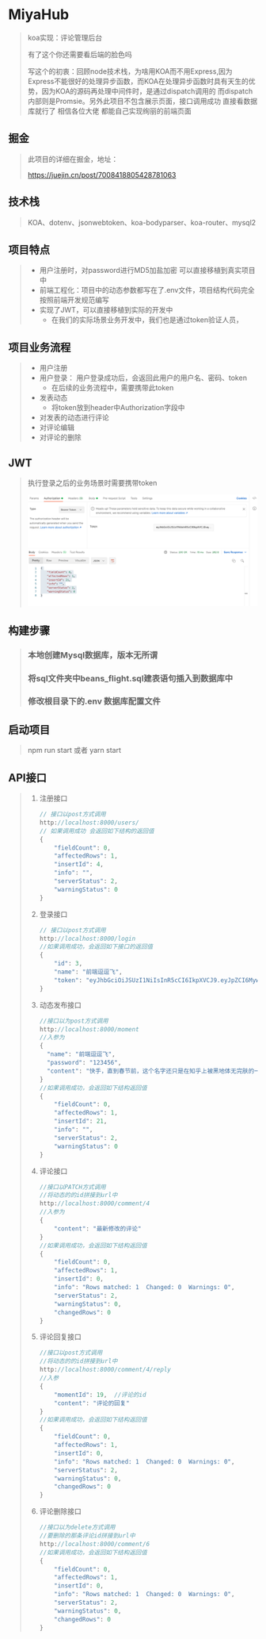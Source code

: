 # MiyaHub

> koa实现：评论管理后台
>
> 有了这个你还需要看后端的脸色吗
>
> 写这个的初衷：回顾node技术栈，为啥用KOA而不用Express,因为Express不能很好的处理异步函数，而KOA在处理异步函数时具有天生的优势，因为KOA的源码再处理中间件时，是通过dispatch调用的 而dispatch内部则是Promsie。另外此项目不包含展示页面，接口调用成功 直接看数据库就行了 相信各位大佬 都能自己实现绚丽的前端页面
>
>   

## 掘金

> 此项目的详细在掘金，地址：
>
> https://juejin.cn/post/7008418805428781063

## 技术栈

> KOA、dotenv、jsonwebtoken、koa-bodyparser、koa-router、mysql2

## 项目特点

> - 用户注册时，对password进行MD5加盐加密 可以直接移植到真实项目中
> - 前端工程化：项目中的动态参数都写在了.env文件，项目结构代码完全按照前端开发规范编写
> - 实现了JWT，可以直接移植到实际的开发中
>   - 在我们的实际场景业务开发中，我们也是通过token验证人员，

## 项目业务流程

> - 用户注册
> - 用户登录： 用户登录成功后，会返回此用户的用户名、密码、token
>   - 在后续的业务流程中，需要携带此token
> - 发表动态
>   - 将token放到header中Authorization字段中
> - 对发表的动态进行评论
> - 对评论编辑
> - 对评论的删除

## JWT

> 执行登录之后的业务场景时需要携带token
>
> ![](./screenshot/WX20210916-141003@2x.png)

## 构建步骤 

> ### 本地创建Mysql数据库，版本无所谓
>
> ### 将sql文件夹中beans_flight.sql建表语句插入到数据库中
>
> ### 修改根目录下的.env 数据库配置文件

## 启动项目

> npm run start 或者 yarn start

## API接口

> 1. 注册接口
>
>    ```javascript
>    // 接口以post方式调用
>    http://localhost:8000/users/
>    // 如果调用成功 会返回如下结构的返回值
>    {
>        "fieldCount": 0,
>        "affectedRows": 1,
>        "insertId": 4,
>        "info": "",
>        "serverStatus": 2,
>        "warningStatus": 0
>    }
>    ```
>
>    
>
> 2. 登录接口
>
>    ```javascript
>    // 接口以post方式调用
>    http://localhost:8000/login 
>    //如果调用成功，会返回如下接口的返回值
>    {
>        "id": 3,
>        "name": "前端逗逗飞",
>        "token": "eyJhbGciOiJSUzI1NiIsInR5cCI6IkpXVCJ9.eyJpZCI6MywibmFtZSI6IuWJjeerr-mAl-mAl-mjniIsImlhdCI6MTYzMTc3MDk3NCwiZXhwIjoxNjMxODU3Mzc0fQ.TDTTW2f7nBX4Hrbtii40f8xRCbK6QFl05WuCWB2yh0nwYLa1pMCXz6RkhSPspDyb7iyqYirGcAdZQ2_yDrg42yBsEhyQPijRi8rQdtssnDR0cVaREnF5CMveQndyjRBOldcT8yH6TDAQVqkX8PR95dwLO5dtxkK9-VgU7ZbSAoo"
>    }
>    ```
>
>    
>
> 3. 动态发布接口
>
>    ```javascript
>    //接口以为post方式调用
>    http://localhost:8000/moment
>    //入参为
>    {
>      "name": "前端逗逗飞",
>      "password": "123456",
>      "content": "快手，直到春节前，这个名字还只是在知乎上被黑地体无完肤的一个软件，当然，并不是唯一一个，不过这并不重要。春节的时候，我回到乡下的农村，乡下信号极差，只能勉强看微信，村里有一个公共WiFi，至少还能连上网，一群年轻人就在那里蹭WiFi，不断用方言点评着某个美女的身材多好看，某个人又做了什么蠢事，哪个游戏主播多厉害，语言粗俗，声音还很肆无忌惮。我对他们全无好感，不过就在旁边默默拿着手机看着番剧，音量也不敢调太大，怕伤耳朵。这时候其中一"
>    }
>    //如果调用成功，会返回如下结构返回值
>    {
>        "fieldCount": 0,
>        "affectedRows": 1,
>        "insertId": 21,
>        "info": "",
>        "serverStatus": 2,
>        "warningStatus": 0
>    }
>    ```
>
>    
>
> 4. 评论接口
>
>    ```javascript
>    //接口以PATCH方式调用 
>    //将动态的的id拼接到url中
>    http://localhost:8000/comment/4
>    //入参为
>    {
>        "content": "最新修改的评论"
>    }
>    //如果调用成功，会返回如下结构返回值
>    {
>        "fieldCount": 0,
>        "affectedRows": 1,
>        "insertId": 0,
>        "info": "Rows matched: 1  Changed: 0  Warnings: 0",
>        "serverStatus": 2,
>        "warningStatus": 0,
>        "changedRows": 0
>    }
>    ```
>
>    
>
> 5. 评论回复接口
>
>    ```javascript
>    //接口以post方式调用 
>    //将动态的的id拼接到url中
>    http://localhost:8000/comment/4/reply
>    //入参
>    {
>        "momentId": 19,  //评论的id
>        "content": "评论的回复"
>    }
>    //如果调用成功，会返回如下结构返回值
>    {
>        "fieldCount": 0,
>        "affectedRows": 1,
>        "insertId": 0,
>        "info": "Rows matched: 1  Changed: 0  Warnings: 0",
>        "serverStatus": 2,
>        "warningStatus": 0,
>        "changedRows": 0
>    }
>    ```
>
>    
>
> 6. 评论删除接口
>
>    ```javascript
>    //接口以为delete方式调用
>    //要删除的那条评论id拼接到url中
>    http://localhost:8000/comment/6
>    //如果调用成功，会返回如下结构返回值
>    {
>        "fieldCount": 0,
>        "affectedRows": 1,
>        "insertId": 0,
>        "info": "Rows matched: 1  Changed: 0  Warnings: 0",
>        "serverStatus": 2,
>        "warningStatus": 0,
>        "changedRows": 0
>    }
>    ```
>
> 